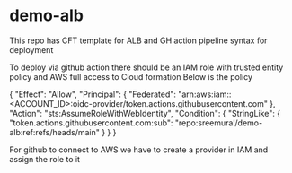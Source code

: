 # demo-alb
This repo has CFT template for ALB and GH action pipeline syntax for deployment

To deploy via github action there should be an IAM role with trusted entity policy and AWS full access to Cloud formation
Below is the policy

{
  "Effect": "Allow",
  "Principal": {
    "Federated": "arn:aws:iam::<ACCOUNT_ID>:oidc-provider/token.actions.githubusercontent.com"
  },
  "Action": "sts:AssumeRoleWithWebIdentity",
  "Condition": {
    "StringLike": {
      "token.actions.githubusercontent.com:sub": "repo:sreemural/demo-alb:ref:refs/heads/main"
    }
  }
}

For github to connect to AWS we have to create a provider in IAM and assign the role to it